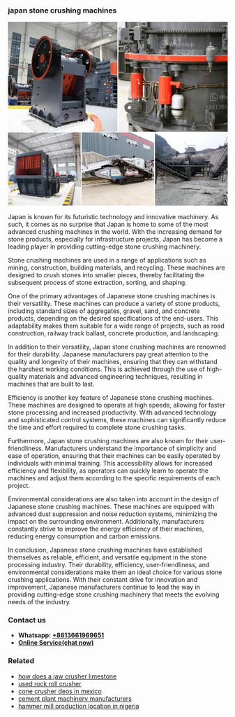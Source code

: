 <h3>japan stone crushing machines</h3><img src='1708663252.jpg' alt=''><p>Japan is known for its futuristic technology and innovative machinery. As such, it comes as no surprise that Japan is home to some of the most advanced crushing machines in the world. With the increasing demand for stone products, especially for infrastructure projects, Japan has become a leading player in providing cutting-edge stone crushing machinery.</p><p>Stone crushing machines are used in a range of applications such as mining, construction, building materials, and recycling. These machines are designed to crush stones into smaller pieces, thereby facilitating the subsequent process of stone extraction, sorting, and shaping.</p><p>One of the primary advantages of Japanese stone crushing machines is their versatility. These machines can produce a variety of stone products, including standard sizes of aggregates, gravel, sand, and concrete products, depending on the desired specifications of the end-users. This adaptability makes them suitable for a wide range of projects, such as road construction, railway track ballast, concrete production, and landscaping.</p><p>In addition to their versatility, Japan stone crushing machines are renowned for their durability. Japanese manufacturers pay great attention to the quality and longevity of their machines, ensuring that they can withstand the harshest working conditions. This is achieved through the use of high-quality materials and advanced engineering techniques, resulting in machines that are built to last.</p><p>Efficiency is another key feature of Japanese stone crushing machines. These machines are designed to operate at high speeds, allowing for faster stone processing and increased productivity. With advanced technology and sophisticated control systems, these machines can significantly reduce the time and effort required to complete stone crushing tasks.</p><p>Furthermore, Japan stone crushing machines are also known for their user-friendliness. Manufacturers understand the importance of simplicity and ease of operation, ensuring that their machines can be easily operated by individuals with minimal training. This accessibility allows for increased efficiency and flexibility, as operators can quickly learn to operate the machines and adjust them according to the specific requirements of each project.</p><p>Environmental considerations are also taken into account in the design of Japanese stone crushing machines. These machines are equipped with advanced dust suppression and noise reduction systems, minimizing the impact on the surrounding environment. Additionally, manufacturers constantly strive to improve the energy efficiency of their machines, reducing energy consumption and carbon emissions.</p><p>In conclusion, Japanese stone crushing machines have established themselves as reliable, efficient, and versatile equipment in the stone processing industry. Their durability, efficiency, user-friendliness, and environmental considerations make them an ideal choice for various stone crushing applications. With their constant drive for innovation and improvement, Japanese manufacturers continue to lead the way in providing cutting-edge stone crushing machinery that meets the evolving needs of the industry.</p><h3>Contact us</h3><ul><li><strong>Whatsapp:&nbsp;<a href="https://wa.me/8613661969651">+8613661969651</a></strong></li><li><a href="https://swt.shibang-china.com/?git&amp;zhl&amp;japan stone crushing machines"><strong>Online Service(chat now)</strong></a></li></ul><h3>Related</h3><ul><li><a href='how does a jaw crusher limestone.md'>how does a jaw crusher limestone</a></li><li><a href='used rock roll crusher.md'>used rock roll crusher</a></li><li><a href='cone crusher deos in mexico.md'>cone crusher deos in mexico</a></li><li><a href='cement plant machinery manufacturers.md'>cement plant machinery manufacturers</a></li><li><a href='hammer mill production location in nigeria.md'>hammer mill production location in nigeria</a></li></ul>